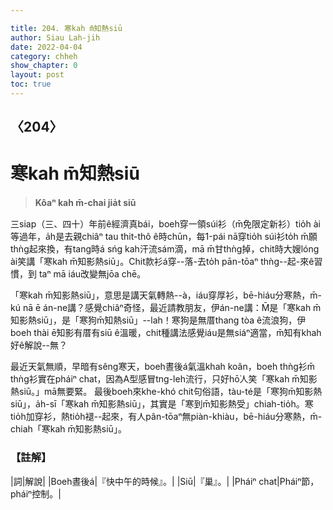 ```yaml
---

title: 204. 寒kah m̄知熱siū
author: Siau Lah-jih
date: 2022-04-04
category: chheh
show_chapter: 0
layout: post
toc: true
---
```

  
## 〈204〉
# 寒kah m̄知熱siū
>**Kôaⁿ kah m̄-chai jia̍t siū**

三siap（三、四十）年前ê經濟真bái，boeh穿一領súi衫（m̄免限定新衫）tio̍h ài等過年，a̍h是去親chiâⁿ tau thit-thô ê時chūn，每1-pái nā穿tio̍h súi衫to̍h m̄願thǹg起來換，有tang時á sńg kah汗流sám滴，mā m̄甘thǹg掉，chit時大嫂lóng ài笑講「寒kah m̄知影熱siū」。Chit款衫á穿--落-去to̍h pān-tōaⁿ thǹg--起-來ê習慣，到 taⁿ mā iáu改變無jōa chē。

「寒kah m̄知影熱siū」，意思是講天氣轉熱--à，iáu穿厚衫，bē-hiáu分寒熱，m̄-kú nā ē án-ne講？感覺chiâⁿ奇怪，最近請教朋友，伊án-ne講：M̄是「寒kah m̄知影熱siū」，是「寒狗m̄知熱siū」--lah！寒狗是無厝thang tòa ê流浪狗，伊boeh thài ē知影有厝有siū ê溫暖，chit種講法感覺iáu是無siáⁿ適當，m̄知有khah好ê解說--無？

最近天氣無順，早暗有sêng寒天，boeh晝後á氣溫khah koân，boeh thǹg衫m̄ thǹg衫實在pháiⁿ chat，因為A型感冒tng-leh流行，只好hō͘人笑「寒kah m̄知影熱siū。」mā無要緊。
最後boeh來khe-khó chit句俗語，tàu-té是「寒狗m̄知影熱siū」，a̍h-sī「寒kah m̄知影熱siū」，其實是「寒到m̄知影熱受」chiah-tio̍h。寒tio̍h加穿衫，熱tio̍h褪--起來，有人pân-tōaⁿ無piàn-khiàu，bē-hiáu分寒熱，m̄-chiah「寒kah m̄知影熱siū」。


### 【註解】

|詞|解說|
|Boeh晝後á|『快中午的時候』。|
|Siū|『巢』。|
|Pháiⁿ chat|Pháiⁿ節，pháiⁿ控制。|

